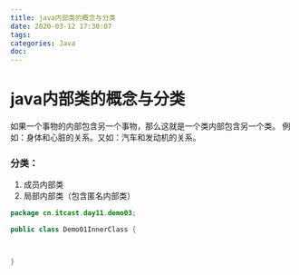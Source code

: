```yaml
---
title: java内部类的概念与分类
date: 2020-03-12 17:30:07
tags:
categories: Java
doc:
---
```


# java内部类的概念与分类


如果一个事物的内部包含另一个事物，那么这就是一个类内部包含另一个类。
例如：身体和心脏的关系。又如：汽车和发动机的关系。

### 分类：

1. 成员内部类
2. 局部内部类（包含匿名内部类）

```java
package cn.itcast.day11.demo03;

public class Demo01InnerClass {



}

```

